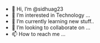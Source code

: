 - 👋 Hi, I’m @sidhuag23
- 👀 I’m interested in Technology ...
- 🌱 I’m currently learning new stuff..
- 💞️ I’m looking to collaborate on ...
- 📫 How to reach me ...

<!---
sidhuag23/sidhuag23 is a ✨ special ✨ repository because its `README.md` (this file) appears on your GitHub profile.
You can click the Preview link to take a look at your changes.
--->
